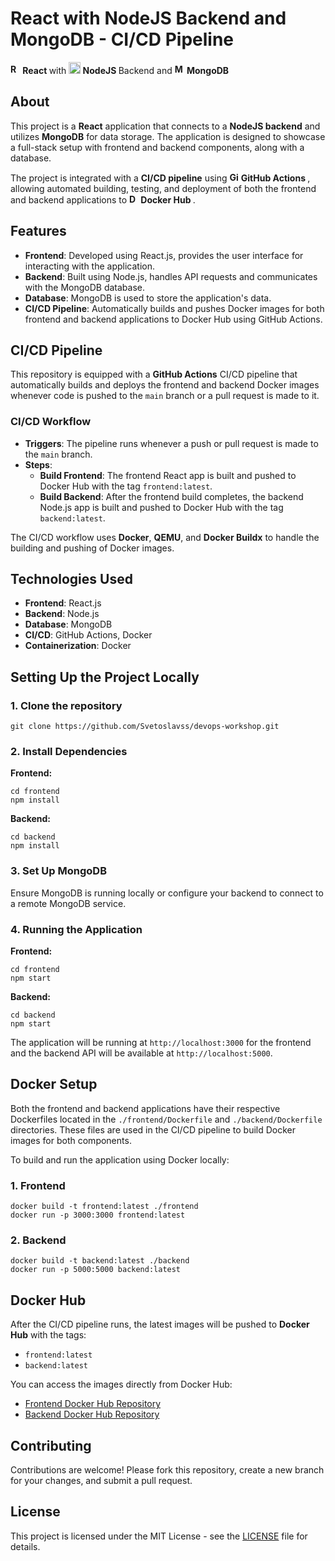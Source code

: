 <!DOCTYPE html>
<body>
<h1>React with NodeJS Backend and MongoDB - CI/CD Pipeline</h1>

<p>
  <strong>
    <img src="https://upload.wikimedia.org/wikipedia/commons/a/a7/React-icon.svg" alt="React Logo" width="16" height="16">
    React
  </strong>
  with
  <strong>
    <img src="https://nodejs.org/static/images/logo.svg" alt="NodeJS Logo" width="19" height="19">
    NodeJS
  </strong>
  Backend and
  <strong>
    <img src="https://img.icons8.com/color/452/mongodb.png" alt="MongoDB Logo" width="16" height="16">
    MongoDB
  </strong>
</p>
  <h2>About</h2>
  <p>
    This project is a <strong>React</strong> application that connects to a <strong>NodeJS backend</strong> and utilizes <strong>MongoDB</strong> for data storage. The application is designed to showcase a full-stack setup with frontend and backend components, along with a database.
  </p>
<p>
    The project is integrated with a <strong>CI/CD pipeline</strong> using 
    <strong>
        <img src="https://avatars.githubusercontent.com/u/44036562?s=200&v=4" 
             alt="GitHub Actions Logo" width="15" height="15"> GitHub Actions
    </strong>, allowing automated building, testing, and deployment of both the frontend and backend applications to 
    <strong>
        <img src="https://www.docker.com/wp-content/uploads/2022/03/Moby-logo.png" 
             alt="Docker Logo" width="15" height="15"> Docker Hub
    </strong>.
</p>

  <h2>Features</h2>
  <ul>
    <li><strong>Frontend</strong>: Developed using React.js, provides the user interface for interacting with the application.</li>
    <li><strong>Backend</strong>: Built using Node.js, handles API requests and communicates with the MongoDB database.</li>
    <li><strong>Database</strong>: MongoDB is used to store the application's data.</li>
    <li><strong>CI/CD Pipeline</strong>: Automatically builds and pushes Docker images for both frontend and backend applications to Docker Hub using GitHub Actions.</li>
  </ul>

  <h2>CI/CD Pipeline</h2>
  <p>This repository is equipped with a <strong>GitHub Actions</strong> CI/CD pipeline that automatically builds and deploys the frontend and backend Docker images whenever code is pushed to the <code>main</code> branch or a pull request is made to it.</p>

  <h3>CI/CD Workflow</h3>
  <ul>
    <li><strong>Triggers</strong>: The pipeline runs whenever a push or pull request is made to the <code>main</code> branch.</li>
    <li><strong>Steps</strong>:
      <ul>
        <li><strong>Build Frontend</strong>: The frontend React app is built and pushed to Docker Hub with the tag <code>frontend:latest</code>.</li>
        <li><strong>Build Backend</strong>: After the frontend build completes, the backend Node.js app is built and pushed to Docker Hub with the tag <code>backend:latest</code>.</li>
      </ul>
    </li>
  </ul>
  <p>The CI/CD workflow uses <strong>Docker</strong>, <strong>QEMU</strong>, and <strong>Docker Buildx</strong> to handle the building and pushing of Docker images.</p>

  <h2>Technologies Used</h2>
  <ul>
    <li><strong>Frontend</strong>: React.js</li>
    <li><strong>Backend</strong>: Node.js</li>
    <li><strong>Database</strong>: MongoDB</li>
    <li><strong>CI/CD</strong>: GitHub Actions, Docker</li>
    <li><strong>Containerization</strong>: Docker</li>
  </ul>

  <h2>Setting Up the Project Locally</h2>
  <h3>1. Clone the repository</h3>
  <pre><code>git clone https://github.com/Svetoslavss/devops-workshop.git</code></pre>

  <h3>2. Install Dependencies</h3>
  <p><strong>Frontend:</strong></p>
  <pre><code>cd frontend
npm install</code></pre>
  <p><strong>Backend:</strong></p>
  <pre><code>cd backend
npm install</code></pre>

  <h3>3. Set Up MongoDB</h3>
  <p>Ensure MongoDB is running locally or configure your backend to connect to a remote MongoDB service.</p>

  <h3>4. Running the Application</h3>
  <p><strong>Frontend:</strong></p>
  <pre><code>cd frontend
npm start</code></pre>
  <p><strong>Backend:</strong></p>
  <pre><code>cd backend
npm start</code></pre>
  <p>The application will be running at <code>http://localhost:3000</code> for the frontend and the backend API will be available at <code>http://localhost:5000</code>.</p>

  <h2>Docker Setup</h2>
  <p>Both the frontend and backend applications have their respective Dockerfiles located in the <code>./frontend/Dockerfile</code> and <code>./backend/Dockerfile</code> directories. These files are used in the CI/CD pipeline to build Docker images for both components.</p>
  <p>To build and run the application using Docker locally:</p>
  <h3>1. Frontend</h3>
  <pre><code>docker build -t frontend:latest ./frontend
docker run -p 3000:3000 frontend:latest</code></pre>
  <h3>2. Backend</h3>
  <pre><code>docker build -t backend:latest ./backend
docker run -p 5000:5000 backend:latest</code></pre>

  <h2>Docker Hub</h2>
  <p>After the CI/CD pipeline runs, the latest images will be pushed to <strong>Docker Hub</strong> with the tags:</p>
  <ul>
    <li><code>frontend:latest</code></li>
    <li><code>backend:latest</code></li>
  </ul>
  <p>You can access the images directly from Docker Hub:</p>
  <ul>
    <li><a href="https://hub.docker.com/r/svetoslavds/frontend" target="_blank">Frontend Docker Hub Repository</a></li>
    <li><a href="https://hub.docker.com/r/svetoslavds/backend" target="_blank">Backend Docker Hub Repository</a></li>
  </ul>

  <h2>Contributing</h2>
  <p>Contributions are welcome! Please fork this repository, create a new branch for your changes, and submit a pull request.</p>

  <h2>License</h2>
  <p>This project is licensed under the MIT License - see the <a href="LICENSE" target="_blank">LICENSE</a> file for details.</p>

</body>
</html>
